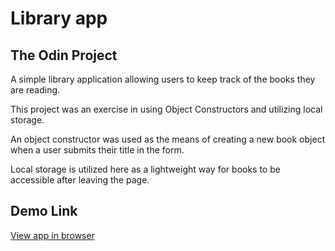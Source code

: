 # Library app
## The Odin Project

A simple library application allowing users to keep track of the books they are reading. 

This project was an exercise in using Object Constructors and utilizing local storage. 

An object constructor was used as the means of creating a new book object when a user submits their title in the form. 

Local storage is utilized here as a lightweight way for books to be accessible after leaving the page. 

## Demo Link
[View app in browser](https://cdpadilla42.github.io/library/)